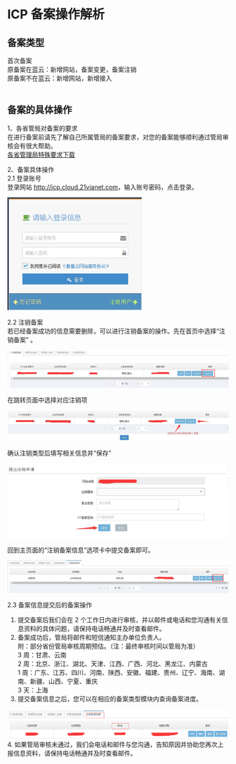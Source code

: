 <properties
	pageTitle="原备案在蓝云-备案注销 | Azure"
	description="ICP 备案类型为原备案在蓝云的备案注销操作流程"
	services="icp"
	documentationCenter=""
	authors="will"
	manager="edwinc"
	editor=""
	tags="icp"/>

<tags
	ms.service="icp"
	ms.workload=""
	ms.tgt_pltfrm=""
	ms.devlang="na"
	ms.topic="article"
	ms.date="07/2017"
	wacn.date="07/2017"
	wacn.lang="cn" 
	ms.author="will"/>
	
	
# ICP 备案操作解析

## 备案类型

首次备案</br>
原备案在蓝云：新增网站，备案变更，备案注销</br>
原备案不在蓝云：新增网站，新增接入
</br>
</br>

## 备案的具体操作

1、各省管局对备案的要求</br>
在进行备案前请先了解自己所属管局的备案要求，对您的备案能够顺利通过管局审核会有很大帮助。</br>
<a id="icp-cancel_special-request" href="./media/备案信息填写要求20170627.doc">各省管理局特殊要求下载</a>
</br>

2、备案具体操作</br>
2.1 登录账号</br>
登录网站 <a id="icp-cancel_cloud.21vianet" href="http://icp.cloud.21vianet.com">http://icp.cloud.21vianet.com</a>，输入账号密码，点击登录。

![procedure](./media/5-1.png)
</br>

2.2 注销备案</br>
若已经备案成功的信息需要删除，可以进行注销备案的操作。先在首页中选择“注销备案” 。

![procedure](./media/5-2.png)

在跳转页面中选择对应注销项

![procedure](./media/5-3.png)

确认注销类型后填写相关信息并“保存”

![procedure](./media/5-4.png)

回到主页面的“注销备案信息”选项卡中提交备案即可。

![procedure](./media/5-5.png)
</br>

2.3 备案信息提交后的备案操作</br>

 1. 提交备案后我们会在 2 个工作日内进行审核，并以邮件或电话和您沟通有关信息资料的具体问题，请保持电话畅通并及时查看邮件。</br>
 2. 备案成功后，管局将邮件和短信通知主办单位负责人。</br>
    附：部分省份管局审核周期预估。（注：最终审核时间以管局为准）</br>
    3 周：甘肃、云南</br>
    2 周：北京、浙江、湖北、天津、江西、广西、河北、黑龙江、内蒙古</br>
    1 周：广东、江苏、四川、河南、陕西、安徽、福建、贵州、辽宁、海南、湖南、新疆、山西、宁夏、重庆</br>
    3 天：上海</br>
 3. 提交备案信息之后，您可以在相应的备案类型模块内查询备案进度。

 ![procedure](./media/5-6.png) </br>
 4. 如果管局审核未通过，我们会电话和邮件与您沟通，告知原因并协助您再次上报信息资料，请保持电话畅通并及时查看邮件。
